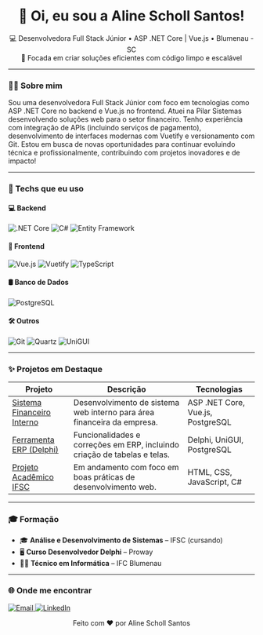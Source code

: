 <h1 align="center">👋 Oi, eu sou a Aline Scholl Santos!</h1>

<p align="center">
  💻 Desenvolvedora Full Stack Júnior • ASP .NET Core | Vue.js • Blumenau - SC <br/>
  🚀 Focada em criar soluções eficientes com código limpo e escalável <br/>
</p>

---

### 💁‍♀️ Sobre mim

Sou uma desenvolvedora Full Stack Júnior com foco em tecnologias como ASP .NET Core no backend e Vue.js no frontend. Atuei na Pilar Sistemas desenvolvendo soluções web para o setor financeiro. Tenho experiência com integração de APIs (incluindo serviços de pagamento), desenvolvimento de interfaces modernas com Vuetify e versionamento com Git. Estou em busca de novas oportunidades para continuar evoluindo técnica e profissionalmente, contribuindo com projetos inovadores e de impacto!

---

### 🧠 Techs que eu uso

#### 💻 Backend
<p>
  <img src="https://img.shields.io/badge/.NET_Core-5C2D91?style=for-the-badge&logo=dotnet&logoColor=white" alt=".NET Core" />
  <img src="https://img.shields.io/badge/CSharp-239120?style=for-the-badge&logo=csharp&logoColor=white" alt="C#" />
  <img src="https://img.shields.io/badge/Entity_Framework-512BD4?style=for-the-badge&logo=.net&logoColor=white" alt="Entity Framework" />
</p>

#### 🎨 Frontend
<p>
  <img src="https://img.shields.io/badge/Vue.js-35495E?style=for-the-badge&logo=vue.js&logoColor=4FC08D" alt="Vue.js" />
  <img src="https://img.shields.io/badge/Vuetify-1867C0?style=for-the-badge&logo=vuetify&logoColor=white" alt="Vuetify" />
  <img src="https://img.shields.io/badge/TypeScript-007ACC?style=for-the-badge&logo=typescript&logoColor=white" alt="TypeScript" />
</p>

#### 🛢️ Banco de Dados
<p>
  <img src="https://img.shields.io/badge/PostgreSQL-316192?style=for-the-badge&logo=postgresql&logoColor=white" alt="PostgreSQL" />
</p>

#### 🛠️ Outros
<p>
  <img src="https://img.shields.io/badge/Git-F05032?style=for-the-badge&logo=git&logoColor=white" alt="Git" />
  <img src="https://img.shields.io/badge/Quartz-1C1C1C?style=for-the-badge&logoColor=white" alt="Quartz" />
  <img src="https://img.shields.io/badge/UniGUI-0080C0?style=for-the-badge&logo=delphi&logoColor=white" alt="UniGUI" />
</p>

---

### ✨ Projetos em Destaque

| Projeto | Descrição | Tecnologias |
|--------|-----------|-------------|
| [Sistema Financeiro Interno](#) | Desenvolvimento de sistema web interno para área financeira da empresa. | ASP .NET Core, Vue.js, PostgreSQL |
| [Ferramenta ERP (Delphi)](#) | Funcionalidades e correções em ERP, incluindo criação de tabelas e telas. | Delphi, UniGUI, PostgreSQL |
| [Projeto Acadêmico IFSC](#) | Em andamento com foco em boas práticas de desenvolvimento web. | HTML, CSS, JavaScript, C# |

---

### 🎓 Formação

- 🎓 **Análise e Desenvolvimento de Sistemas** – IFSC (cursando)
- 🖥️ **Curso Desenvolvedor Delphi** – Proway
- 🧑‍💻 **Técnico em Informática** – IFC Blumenau

---

### 🌐 Onde me encontrar

<p align="left">
  <a href="mailto:aline.scholl13@gmail.com" target="_blank">
    <img src="https://img.shields.io/badge/Email-D14836?style=for-the-badge&logo=gmail&logoColor=white" alt="Email" />
  </a>
  <a href="https://www.linkedin.com/in/aliinescholl" target="_blank">
    <img src="https://img.shields.io/badge/LinkedIn-0077B5?style=for-the-badge&logo=linkedin&logoColor=white" alt="LinkedIn" />
  </a>
</p>

<p align="center">
  Feito com ❤️ por Aline Scholl Santos
</p>
